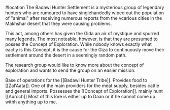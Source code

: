 #location 
The Badawi  Hunter Settlement is a mysterious group of legendary hunters who are rumoured to have singlehandedly wiped out the population of "animal" after receiving numerous reports from the vcarious cities in the Makhshar desert that they were causing problems.

This act, among others has given the Gida an air of mystique and spurred many legends. The most noteable, however, is that they are presumed to posses the Concept of Exploration. While nobody knows exactly what eactly is this Concept, it is the cause for the Giza to continuously move their settlement around the desert in a seemingly random path.

The research group would like to know more about the concept of exploration and wants to send the group on an easier mission.



Base of operations for the [[Badawi Hunter Tribe]]. Provides food to [[Zal'Aata]]. One of the main providers for the meat supply, besides cattle and general imports. Possesses the [[Concept of Exploration]]. mainly hunt [[Auroch]] Most of this lore is either up to Daan or if he cannot come up withh anything up to me.